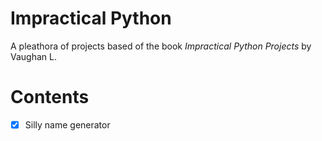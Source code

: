 # Impractical Python
A pleathora of projects based of the book *Impractical Python Projects* by Vaughan L.

# Contents
* [x] Silly name generator

